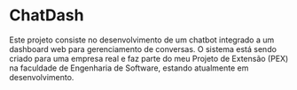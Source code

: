 # ChatDash
Este projeto consiste no desenvolvimento de um chatbot integrado a um dashboard web para gerenciamento de conversas. O sistema está sendo criado para uma empresa real e faz parte do meu Projeto de Extensão (PEX) na faculdade de Engenharia de Software, estando atualmente em desenvolvimento.
